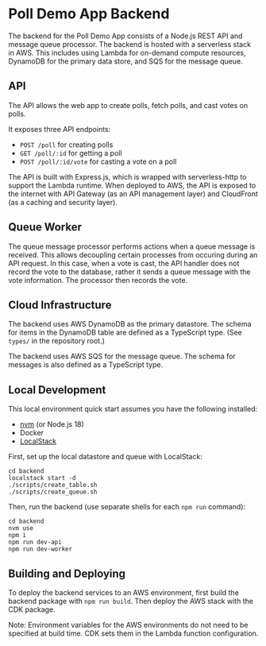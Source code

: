 # Poll Demo App Backend

The backend for the Poll Demo App consists of a Node.js REST API and message
queue processor. The backend is hosted with a serverless stack in AWS. This
includes using Lambda for on-demand compute resources, DynamoDB for the primary
data store, and SQS for the message queue.

## API

The API allows the web app to create polls, fetch polls, and cast votes on
polls.

It exposes three API endpoints:

- `POST /poll` for creating polls
- `GET /poll/:id` for getting a poll
- `POST /poll/:id/vote` for casting a vote on a poll

The API is built with Express.js, which is wrapped with serverless-http to
support the Lambda runtime. When deployed to AWS, the API is exposed to the
internet with API Gateway (as an API management layer) and CloudFront (as a
caching and security layer).

## Queue Worker

The queue message processor performs actions when a queue message is received.
This allows decoupling certain processes from occuring during an API request.
In this case, when a vote is cast, the API handler does not record the vote
to the database, rather it sends a queue message with the vote information.
The processor then records the vote.

## Cloud Infrastructure

The backend uses AWS DynamoDB as the primary datastore. The schema for items in
the DynamoDB table are defined as a TypeScript type. (See `types/` in the
repository root.)

The backend uses AWS SQS for the message queue. The schema for messages is also
defined as a TypeScript type.

## Local Development

This local environment quick start assumes you have the following installed:
- [nvm](https://github.com/nvm-sh/nvm) (or Node.js 18)
- Docker
- [LocalStack](https://github.com/localstack/localstack#installation)

First, set up the local datastore and queue with LocalStack:
```
cd backend
localstack start -d
./scripts/create_table.sh
./scripts/create_queue.sh
```

Then, run the backend (use separate shells for each `npm run` command):
```
cd backend
nvm use
npm i
npm run dev-api
npm run dev-worker
```

## Building and Deploying

To deploy the backend services to an AWS environment, first build the backend
package with `npm run build`. Then deploy the AWS stack with the CDK package.

Note: Environment variables for the AWS environments do not need to be
specified at build time. CDK sets them in the Lambda function configuration.
